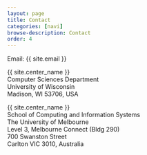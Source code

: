 ```yaml
---
layout: page
title: Contact
categories: [navi]
browse-description: Contact
order: 4
---
```


Email: {{ site.email }}

<p>
{{ site.center_name }}
<br>
Computer Sciences Department
<br>
University of Wisconsin
<br>
Madison, WI 53706, USA

<p>
{{ site.center_name }}
<br>
School of Computing and Information Systems
<br>
The University of Melbourne
<br>
Level 3, Melbourne Connect (Bldg 290)
<br>
700 Swanston Street
<br>
Carlton VIC 3010, Australia